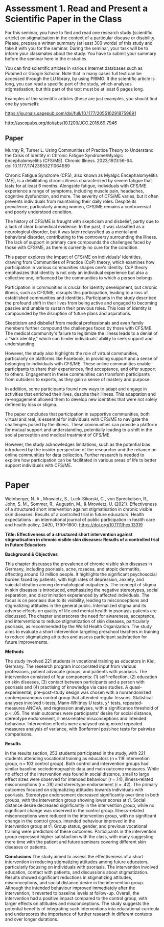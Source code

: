 # Assessment 1. Read and Present a Scientific Paper in the Class 

For this seminar, you have to find and read one research study (scientific article) on stigmatisation in the context of a particular disease or disability.  Please, prepare a written summary (at least 300 words) of this study and take it with you for the seminar. During the seminar, your task will be to inform your classmates about the study.  You have to submit your summary before the seminar here in the e-studies.

You can find scientific articles in various internet databases such as Pubmed or Google Scholar. Note that in many cases full text can be accessed through the LU library, by using PRIMO. If the scientific article is long, you can read a specific part of the study, which analyses stigmatisation, but this part of the text must be at least 6 pages long.

Examples of the scientific articles (these are just examples, you should find one by yourself):

https://journals.sagepub.com/doi/full/10.1177/2055102918759691

http://ascopubs.org/doi/abs/10.1200/JCO.2016.69.7946

## Paper 

Murray R, Turner L. Using Communities of Practice Theory to Understand the Crisis of Identity in Chronic Fatigue Syndrome/Myalgic Encephalomyelitis (CFS/ME). Chronic Illness. 2023;19(1):56-64. doi:10.1177/17423953211064989


Chronic Fatigue Syndrome (CFS), also known as Myalgic Encephalomyelitis (ME), is a debilitating chronic illness characterized by severe fatigue that lasts for at least 6 months. Alongside fatigue, individuals with CFS/ME experience a range of symptoms, including muscle pain, headaches, cognitive dysfunction, and more. The severity of CFS/ME varies, but it often prevents individuals from maintaining their daily roles. Despite its prevalence, particularly among women, CFS/ME remains a controversial and poorly understood condition.

The history of CFS/ME is fraught with skepticism and disbelief, partly due to a lack of clear biomedical evidence. In the past, it was classified as a neurological disorder, but it was later reclassified as a mental and behavioral disorder, contributing to the controversy surrounding the illness. The lack of support in primary care compounds the challenges faced by those with CFS/ME, as there is currently no cure for the condition.

This paper explores the impact of CFS/ME on individuals' identities, drawing from Communities of Practice (CoP) theory, which examines how participation in various communities shapes one's identity. CoP theory emphasizes that identity is not only an individual experience but also a collective one, influenced by the communities to which a person belongs. 

Participation in communities is crucial for identity development, but chronic illness, such as CFS/ME, disrupts this participation, leading to a loss of established communities and identities. Participants in the study described the profound shift in their lives from being active and engaged to becoming passive and unable to sustain their previous roles. This loss of identity is compounded by the disruption of future plans and aspirations.

Skepticism and disbelief from medical professionals and even family members further compound the challenges faced by those with CFS/ME. The medical community's failure to legitimize the illness leads to a denial of a "sick identity," which can hinder individuals' ability to seek support and understanding.

However, the study also highlights the role of virtual communities, particularly on platforms like Facebook, in providing support and a sense of belonging to individuals with CFS/ME. These online communities enable participants to share their experiences, find acceptance, and offer support to others. Engagement in these communities can transform participants from outsiders to experts, as they gain a sense of mastery and purpose.

In addition, some participants found new ways to adapt and engage in activities that enriched their lives, despite their illness. This adaptation and re-engagement allowed them to develop new identities that were not solely defined by loss or stigma.

The paper concludes that participation in supportive communities, both virtual and real, is essential for individuals with CFS/ME to navigate the challenges posed by the illness. These communities can provide a platform for mutual support and understanding, potentially leading to a shift in the social perception and medical treatment of CFS/ME.

However, the study acknowledges limitations, such as the potential bias introduced by the insider perspective of the researcher and the reliance on online communities for data collection. Further research is needed to explore how participation can be facilitated in various areas of life to better support individuals with CFS/ME.


# Paper 

Weinberger, N. A., Mrowietz, S., Luck-Sikorski, C., von Spreckelsen, R., John, S. M., Sommer, R., Augustin, M., & Mrowietz, U. (2021). Effectiveness of a structured short intervention against stigmatisation in chronic visible skin diseases: Results of a controlled trial in future educators. Health expectations : an international journal of public participation in health care and health policy, 24(5), 1790–1800. https://doi.org/10.1111/hex.13319

**Title: Effectiveness of a structured short intervention against stigmatisation in chronic visible skin diseases: Results of a controlled trial in Future Educators**

**Background & Objectives**

This chapter discusses the prevalence of chronic visible skin diseases in Germany, including psoriasis, acne, rosacea, and atopic dermatitis, affecting around 10 million people. It highlights the significant psychosocial burden faced by patients, with high rates of depression, anxiety, and suicidal ideation among dermatological outpatients. The concept of stigma in skin diseases is introduced, emphasizing the negative stereotypes, social separation, and discrimination experienced by affected individuals. The focus is on psoriasis due to its visibility, leading to misconceptions and stigmatizing attitudes in the general public. Internalized stigma and its adverse effects on quality of life and mental health in psoriasis patients are discussed. The chapter underscores the need for awareness, acceptance, and interventions to reduce stigmatization of skin diseases, particularly psoriasis, as recommended by the World Health Organization. The study aims to evaluate a short intervention targeting preschool teachers in training to reduce stigmatizing attitudes and assess participant satisfaction for future improvements.

**Methods**

The study involved 221 students in vocational training as educators in Kiel, Germany. The research program incorporated input from various professions, patient advocate groups, and patients with psoriasis. The intervention consisted of four components: (1) self‐reflection, (2) education on skin diseases, (3) contact between participants and a person with psoriasis and (4) practising of knowledge via case studies. A quasi‐experimental, pre–post-study design was chosen with a nonrandomized contemporaneous control group that attended regular lessons. Statistical analyses involved t-tests, Mann-Whitney U tests, χ² tests, repeated-measures ANOVA, and regression analyses, with a significance threshold of p < .05. The main outcomes were participants' desire for social distance, stereotype endorsement, illness‐related misconceptions and intended behaviour. Intervention effects were analysed using mixed repeated‐measures analysis of variance, with Bonferroni post‐hoc tests for pairwise comparisons. 

**Results**

In the results section, 253 students participated in the study, with 221 students attending vocational training as educators (n = 118 intervention group, n = 103 control group). Both control and intervention groups had similar baseline sociodemographic data and main outcome measures. While no effect of the intervention was found in social distance, small to large effect sizes were observed for intended behaviour (r = .14), illness‐related misconceptions (r = .28) and stereotype endorsement (r = .42).  The primary outcomes focused on stigmatizing attitudes towards individuals with psoriasis. Stereotype endorsement decreased significantly over time in both groups, with the intervention group showing lower scores at t1. Social distance desire decreased significantly in the intervention group, while no significant change was observed in the control group. Illness-related misconceptions were reduced in the intervention group, with no significant change in the control group. Intended behaviour improved in the intervention group at t1. Group status, gender, and previous vocational training were predictors of these outcomes. Participants in the intervention group expressed higher satisfaction with the class, with many suggesting more time with the patient and future seminars covering different skin diseases or patients.

**Conclusions**
The study aimed to assess the effectiveness of a short intervention in reducing stigmatizing attitudes among future educators, particularly focusing on individuals with psoriasis. The intervention involved education, contact with patients, and discussions about stigmatization. Results showed significant reductions in stigmatizing attitudes, misconceptions, and social distance desire in the intervention group. Although the intended behaviour improved immediately after the intervention, it reverted to baseline levels at follow-up. Overall, the intervention had a positive impact compared to the control group, with larger effects on attitudes and misconceptions. The study suggests the potential benefits of integrating such interventions into educational curricula and underscores the importance of further research in different contexts and over longer durations.
